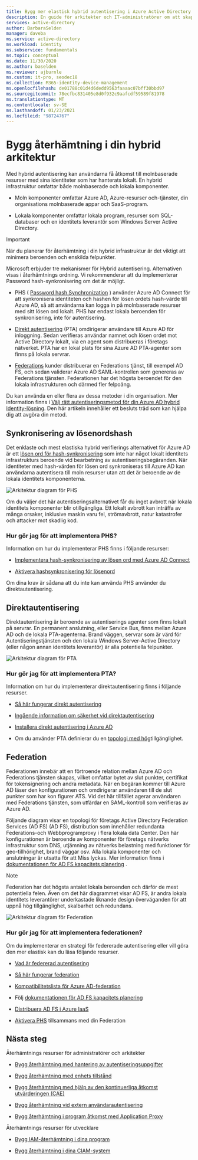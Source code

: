 ```yaml
---
title: Bygg mer elastisk hybrid autentisering i Azure Active Directory
description: En guide för arkitekter och IT-administratörer om att skapa en elastisk hybrid infrastruktur.
services: active-directory
author: BarbaraSelden
manager: daveba
ms.service: active-directory
ms.workload: identity
ms.subservice: fundamentals
ms.topic: conceptual
ms.date: 11/30/2020
ms.author: baselden
ms.reviewer: ajburnle
ms.custom: it-pro, seodec18
ms.collection: M365-identity-device-management
ms.openlocfilehash: de01788c01d4d6dedd9563faaaac07bff30bbd97
ms.sourcegitcommit: 78ecfbc831405e8d0f932c9aafcdf59589f81978
ms.translationtype: MT
ms.contentlocale: sv-SE
ms.lasthandoff: 01/23/2021
ms.locfileid: "98724767"
---
```

# <a name="build-resilience-in-your-hybrid-architecture"></a>Bygg återhämtning i din hybrid arkitektur

Med hybrid autentisering kan användarna få åtkomst till molnbaserade resurser med sina identiteter som har hanterats lokalt. En hybrid infrastruktur omfattar både molnbaserade och lokala komponenter.

* Moln komponenter omfattar Azure AD, Azure-resurser och-tjänster, din organisations molnbaserade appar och SaaS-program.

* Lokala komponenter omfattar lokala program, resurser som SQL-databaser och en identitets leverantör som Windows Server Active Directory. 

> [!IMPORTANT]
> När du planerar för återhämtning i din hybrid infrastruktur är det viktigt att minimera beroenden och enskilda felpunkter. 

Microsoft erbjuder tre mekanismer för Hybrid autentisering. Alternativen visas i återhämtnings ordning. Vi rekommenderar att du implementerar Password hash-synkronisering om det är möjligt.

* PHS ( [Password hash Synchronization](../hybrid/whatis-phs.md) ) använder Azure AD Connect för att synkronisera identiteten och hashen för lösen ordets hash-värde till Azure AD, så att användarna kan logga in på molnbaserade resurser med sitt lösen ord lokalt. PHS har endast lokala beroenden för synkronisering, inte för autentisering.

* [Direkt autentisering](../hybrid/how-to-connect-pta.md) (PTA) omdirigerar användare till Azure AD för inloggning. Sedan verifieras användar namnet och lösen ordet mot Active Directory lokalt, via en agent som distribueras i företags nätverket. PTA har en lokal plats för sina Azure AD PTA-agenter som finns på lokala servrar.

* [Federations](../hybrid/whatis-fed.md) kunder distribuerar en Federations tjänst, till exempel AD FS, och sedan validerar Azure AD SAML-kontrollen som genereras av Federations tjänsten. Federationen har det högsta beroendet för den lokala infrastrukturen och därmed fler felpoäng. 

   
Du kan använda en eller flera av dessa metoder i din organisation. Mer information finns i [Välj rätt autentiseringsmetod för din Azure AD hybrid Identity-lösning](../hybrid/choose-ad-authn.md). Den här artikeln innehåller ett besluts träd som kan hjälpa dig att avgöra din metod.

## <a name="password-hash-synchronization"></a>Synkronisering av lösenordshash

Det enklaste och mest elastiska hybrid verifierings alternativet för Azure AD är ett [lösen ord för hash-synkronisering](../hybrid/whatis-phs.md) som inte har något lokalt identitets infrastrukturs beroende vid bearbetning av autentiseringsbegäranden. När identiteter med hash-värden för lösen ord synkroniseras till Azure AD kan användarna autentisera till moln resurser utan att det är beroende av de lokala identitets komponenterna. 

![Arkitektur diagram för PHS](./media/resilience-in-hybrid/admin-resilience-password-hash-sync.png)

Om du väljer det här autentiseringsalternativet får du inget avbrott när lokala identitets komponenter blir otillgängliga. Ett lokalt avbrott kan inträffa av många orsaker, inklusive maskin varu fel, strömavbrott, natur katastrofer och attacker mot skadlig kod. 

### <a name="how-do-i-implement-phs"></a>Hur gör jag för att implementera PHS?

Information om hur du implementerar PHS finns i följande resurser:

* [Implementera hash-synkronisering av lösen ord med Azure AD Connect](../hybrid/how-to-connect-password-hash-synchronization.md)

* [Aktivera hashsynkronisering för lösenord](../hybrid/how-to-connect-password-hash-synchronization.md)

Om dina krav är sådana att du inte kan använda PHS använder du direktautentisering.

## <a name="pass-through-authentication"></a>Direktautentisering

Direktautentisering är beroende av autentiserings agenter som finns lokalt på servrar. En permanent anslutning, eller Service Bus, finns mellan Azure AD och de lokala PTA-agenterna. Brand väggen, servrar som är värd för Autentiseringstjänsten och den lokala Windows Server-Active Directory (eller någon annan identitets leverantör) är alla potentiella felpunkter. 

![Arkitektur diagram för PTA](./media/resilience-in-hybrid/admin-resilience-pass-through-authentication.png)

### <a name="how-do-i-implement-pta"></a>Hur gör jag för att implementera PTA?

Information om hur du implementerar direktautentisering finns i följande resurser.

* [Så här fungerar direkt autentisering](../hybrid/how-to-connect-pta-how-it-works.md)

* [Ingående information om säkerhet vid direktautentisering](../hybrid/how-to-connect-pta-security-deep-dive.md)

* [Installera direkt autentisering i Azure AD](../hybrid/how-to-connect-pta-quick-start.md)

* Om du använder PTA definierar du en [topologi med hög](../hybrid/how-to-connect-pta-quick-start.md)tillgänglighet.

 ## <a name="federation"></a>Federation

Federationen innebär att en förtroende relation mellan Azure AD och Federations tjänsten skapas, vilket omfattar bytet av slut punkter, certifikat för tokensignering och andra metadata. När en begäran kommer till Azure AD läser den konfigurationen och omdirigerar användaren till de slut punkter som har kon figurer ATS. Vid det här tillfället agerar användaren med Federations tjänsten, som utfärdar en SAML-kontroll som verifieras av Azure AD. 

Följande diagram visar en topologi för företags Active Directory Federation Services (AD FS) (AD FS), distribution som innehåller redundanta Federations-och Webbprogramproxy i flera lokala data Center. Den här konfigurationen är beroende av komponenter för företags nätverks infrastruktur som DNS, utjämning av nätverks belastning med funktioner för geo-tillhörighet, brand väggar osv. Alla lokala komponenter och anslutningar är utsatta för att Miss lyckas. Mer information finns i [dokumentationen för AD FS kapacitets planering](/windows-server/identity/ad-fs/design/planning-for-ad-fs-server-capacity) .

> [!NOTE]
>  Federation har det högsta antalet lokala beroenden och därför de mest potentiella felen. Även om det här diagrammet visar AD FS, är andra lokala identitets leverantörer underkastade liknande design överväganden för att uppnå hög tillgänglighet, skalbarhet och redundans.

![Arkitektur diagram för Federation](./media/resilience-in-hybrid/admin-resilience-federation.png)

 ### <a name="how-do-i-implement-federation"></a>Hur gör jag för att implementera federationen?

Om du implementerar en strategi för federerade autentisering eller vill göra den mer elastisk kan du läsa följande resurser.

* [Vad är federerad autentisering](../hybrid/whatis-fed.md)

* [Så här fungerar federation](../hybrid/how-to-connect-fed-whatis.md)

* [Kompatibilitetslista för Azure AD-federation](../hybrid/how-to-connect-fed-compatibility.md)

* Följ [dokumentationen för AD FS kapacitets planering](/windows-server/identity/ad-fs/design/planning-for-ad-fs-server-capacity)

* [Distribuera AD FS i Azure IaaS](/windows-server/identity/ad-fs/deployment/how-to-connect-fed-azure-adfs)

* [Aktivera PHS](../hybrid/tutorial-phs-backup.md) tillsammans med din Federation

## <a name="next-steps"></a>Nästa steg
Återhämtnings resurser för administratörer och arkitekter
 
* [Bygg återhämtning med hantering av autentiseringsuppgifter](resilience-in-credentials.md)

* [Bygg återhämtning med enhets tillstånd](resilience-with-device-states.md)

* [Bygg återhämtning med hjälp av den kontinuerliga åtkomst utvärderingen (CAE)](resilience-with-continuous-access-evaluation.md)

* [Bygg återhämtning vid extern användarautentisering](resilience-b2b-authentication.md)

* [Bygg återhämtning i program åtkomst med Application Proxy](resilience-on-premises-access.md)

Återhämtnings resurser för utvecklare

* [Bygg IAM-återhämtning i dina program](resilience-app-development-overview.md)

* [Bygg återhämtning i dina CIAM-system](resilience-b2c.md)